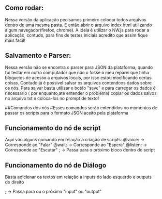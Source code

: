 ## Como rodar:
Nessa versão da aplicação pecisamos primeiro colocar todos arquivos dentro de uma mesma pasta. 
E então abrir o arquivo index.html utilizando algum navegador(firefox, chrome). 
A ideia é utilizar o NW.js para rodar a aplicação, contudo, para fins de testes iniciais acredito que assim fique mais facil!

## Salvamento e Parser:
Nessa versão não se encontra o parser para JSON da plataforma, quando fui testar em outro computador que não o fosse o meu reparei que tinha bloqueios de acesso a arquivos locais, por isso estou modificando certas coisas. Contudo já é possivel salvar os arquivos contendoos dados sobre os nós. Para salvar basta utilizar o botão "save" e para carregar os dados é necessario ( por enquanto,até entender o problema) copiar os dados salvos no arquivo txt e coloca-los no prompt de texto!

##Comandos dos nós
#Esses comandos serão entendidos no momentos de passar os scripts para o formato JSON aceito pela plataforma

## Funcionamento do nó de script
Aqui vão alguns comando em relação a criação de scripts: 
@voice:      -> Corresponde ao "Falar" 
@wait:       -> Corresponde ao "Espera" 
@listen:     -> Corresponde ao "Escutar" 
;            -> Passa para o próximo bloco dentro do script

## Funcionamento do nó de Diálogo
Basta adicionar os textos em relação a inputs do lado esquerdo e outputs do direito

;            -> Passa para ou o próximo "input" ou "output"

